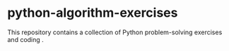 # python-algorithm-exercises
This repository contains a collection of Python problem-solving exercises and coding .
